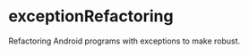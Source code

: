 exceptionRefactoring
====================

Refactoring Android programs with exceptions to make robust.
